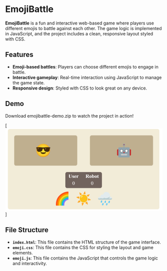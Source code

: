 # EmojiBattle

**EmojiBattle** is a fun and interactive web-based game where players use different emojis to battle against each other. The game logic is implemented in JavaScript, and the project includes a clean, responsive layout styled with CSS.

## Features

- **Emoji-based battles**: Players can choose different emojis to engage in battle.
- **Interactive gameplay**: Real-time interaction using JavaScript to manage the game state.
- **Responsive design**: Styled with CSS to look great on any device.

## Demo 
Download emojibattle-demo.zip to watch the project in action!

[![Emoji Battle Demo](./emojibattle.png)]

## File Structure

- **`index.html`**: This file contains the HTML structure of the game interface.
- **`emoji.css`**: This file contains the CSS for styling the layout and game elements.
- **`emoji.js`**: This file contains the JavaScript that controls the game logic and interactivity.
